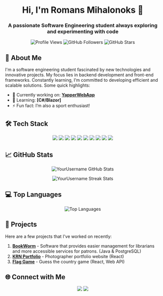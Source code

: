 <!-- Profile Heading -->
<h1 align="center">Hi, I'm Romans Mihalonoks 👋</h1>
<h3 align="center">A passionate Software Engineering student always exploring and experimenting with code</h3>

<!-- Badges: GitHub Stats, Visitor Counter -->
<p align="center">
  <img src="https://komarev.com/ghpvc/?username=rrromanm&label=Profile%20views&color=0e75b6&style=flat" alt="Profile Views" />
  <img src="https://img.shields.io/github/followers/rrromanm?label=Followers&style=social" alt="GitHub Followers" />
  <img src="https://img.shields.io/github/stars/rrromanm?label=Stars&style=social" alt="GitHub Stars" />
</p>

<!-- About Me Section -->
## 🚀 About Me
I'm a software engineering student fascinated by new technologies and innovative projects. My focus lies in backend development and front-end frameworks. Constantly learning, I’m committed to developing efficient and scalable solutions. Some quick highlights:
- 🔭 Currently working on: **[YapperWebApp](https://github.com/rrromanm/YapperWebApp)**
- 🌱 Learning: **[C#/Blazor]**
- ⚡ Fun fact: I’m also a sport enthusiast!

<!-- Tech Stack -->
## 🛠️ Tech Stack
<p align="center">
  <img src="https://img.shields.io/badge/Code-Java-%23EA8600.svg?style=flat&logo=java&logoColor=white" />
  <img src="https://img.shields.io/badge/Code-HTML5-%23E34F26.svg?style=flat&logo=html5&logoColor=white" />
  <img src="https://img.shields.io/badge/Code-CSS3-%231572B6.svg?style=flat&logo=css3&logoColor=white" />
  <img src="https://img.shields.io/badge/Code-JavaScript-%23323330.svg?style=flat&logo=javascript&logoColor=%23F7DF1E" />
  <img src="https://img.shields.io/badge/Framework-Bootstrap-%23563D7C.svg?style=flat&logo=bootstrap&logoColor=white" />
  <img src="https://img.shields.io/badge/Framework-React-%2361DAFB.svg?style=flat&logo=react&logoColor=white" />
  <img src="https://img.shields.io/badge/Code-Python-%233776AB.svg?style=flat&logo=python&logoColor=white" />
  <img src="https://img.shields.io/badge/Database-PostgreSQL-%23336791.svg?style=flat&logo=postgresql&logoColor=white" />
  <img src="https://img.shields.io/badge/Code-C%23-%23239120.svg?style=flat&logo=csharp&logoColor=white" />
  <img src="https://img.shields.io/badge/Framework-Blazor-%23005C7C.svg?style=flat&logo=dotnet&logoColor=white" />
</p>

<!-- GitHub Stats -->
## 📈 GitHub Stats
<p align="center">
  <img src="https://github-readme-stats.vercel.app/api?username=rrromanm&show_icons=true&theme=github_dark" alt="YourUsername GitHub Stats" />
</p>
<p align="center">
  <img src="https://github-readme-streak-stats.herokuapp.com/?user=rrromanm&theme=github_dark" alt="YourUsername Streak Stats" />
</p>

<!-- Top Languages -->
## 💻 Top Languages
<p align="center">
  <img src="https://github-readme-stats.vercel.app/api/top-langs/?username=rrromanm&layout=compact&theme=github_dark" alt="Top Languages" />
</p>

<!-- Projects Showcase -->
## 🚀 Projects
Here are a few projects that I've worked on recently:
1. **[BookWorm](https://github.com/rrromanm/BookWorm)** - Software that provides easier management for librarians and more accessible services for patrons. (Java & PostgreSQL)
2. **[KRN Portfolio](https://github.com/rrromanm/krn-portfolio)** - Photographer portfolio website (React)
3. **[Flag Game](https://github.com/rrromanm/flag-game)** - Guess the country game (React, Web API)

<!-- Connect with me -->
## 🌐 Connect with Me
<p align="center">
  <a href="https://linkedin.com/in/rrromanm"><img src="https://img.shields.io/badge/LinkedIn-%230077B5.svg?style=flat&logo=linkedin&logoColor=white"/></a>
  <a href="mailto:roma.mihalonok@gmail"><img src="https://img.shields.io/badge/Gmail-%23D14836.svg?style=flat&logo=gmail&logoColor=white" /></a>
</p>

